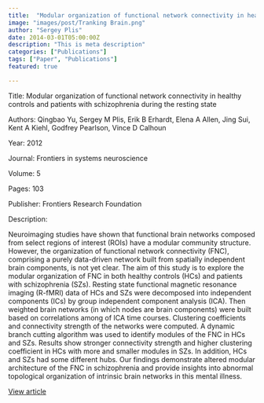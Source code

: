 ```yaml
---
title:  "Modular organization of functional network connectivity in healthy controls and patients with schizophrenia during the resting state"
image: "images/post/Tranking Brain.png"
author: "Sergey Plis"
date: 2014-03-01T05:00:00Z
description: "This is meta description"
categories: ["Publications"]
tags: ["Paper", "Publications"]
featured: true

---
```

Title: Modular organization of functional network connectivity in healthy controls and patients with schizophrenia during the resting state
  
Authors: Qingbao Yu, Sergey M Plis, Erik B Erhardt, Elena A Allen, Jing Sui, Kent A Kiehl, Godfrey Pearlson, Vince D Calhoun
  
Year: 2012
  
Journal: Frontiers in systems neuroscience
  
Volume: 5
  
Pages: 103
  
Publisher: Frontiers Research Foundation
  
Description:
  
Neuroimaging studies have shown that functional brain networks composed from select regions of interest (ROIs) have a modular community structure. However, the organization of functional network connectivity (FNC), comprising a purely data-driven network built from spatially independent brain components, is not yet clear. The aim of this study is to explore the modular organization of FNC in both healthy controls (HCs) and patients with schizophrenia (SZs). Resting state functional magnetic resonance imaging (R-fMRI) data of HCs and SZs were decomposed into independent components (ICs) by group independent component analysis (ICA). Then weighted brain networks (in which nodes are brain components) were built based on correlations among of ICA time courses. Clustering coefficients and connectivity strength of the networks were computed. A dynamic branch cutting algorithm was used to identify modules of the FNC in HCs and SZs. Results show stronger connectivity strength and higher clustering coefficient in HCs with more and smaller modules in SZs. In addition, HCs and SZs had some different hubs. Our findings demonstrate altered modular architecture of the FNC in schizophrenia and provide insights into abnormal topological organization of intrinsic brain networks in this mental illness.

  
[View article](https://www.frontiersin.org/articles/10.3389/fnsys.2011.00103/full)  
